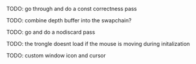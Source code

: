 

TODO: go through and do a const correctness pass



TODO: combine depth buffer into the swapchain?

TODO: go and do a nodiscard pass

TODO: the trongle doesnt load if the mouse is moving during initalization

TODO: custom window icon and cursor